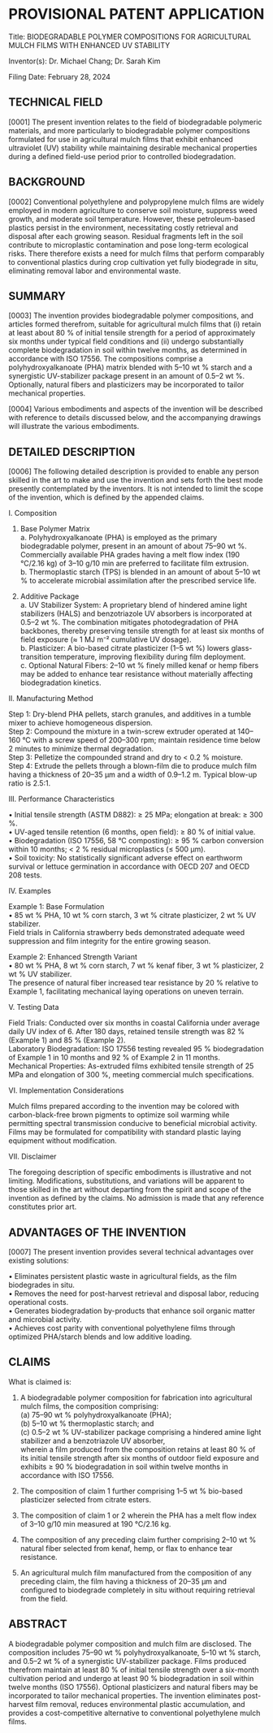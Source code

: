 <!--
Generated by CaseThread CLI POC
Document Type: provisional-patent-application
Input File: cil-04-provisional-patent.yaml
Generated: 2025-07-09T00:38:29.928Z
Generation Time: 41s
-->

PROVISIONAL PATENT APPLICATION
================================

Title: BIODEGRADABLE POLYMER COMPOSITIONS FOR AGRICULTURAL MULCH FILMS WITH ENHANCED UV STABILITY

Inventor(s): Dr. Michael Chang; Dr. Sarah Kim

Filing Date: February 28, 2024  


TECHNICAL FIELD
---------------

[0001] The present invention relates to the field of biodegradable polymeric materials, and more particularly to biodegradable polymer compositions formulated for use in agricultural mulch films that exhibit enhanced ultraviolet (UV) stability while maintaining desirable mechanical properties during a defined field-use period prior to controlled biodegradation.


BACKGROUND
----------

[0002] Conventional polyethylene and polypropylene mulch films are widely employed in modern agriculture to conserve soil moisture, suppress weed growth, and moderate soil temperature. However, these petroleum-based plastics persist in the environment, necessitating costly retrieval and disposal after each growing season. Residual fragments left in the soil contribute to microplastic contamination and pose long-term ecological risks. There therefore exists a need for mulch films that perform comparably to conventional plastics during crop cultivation yet fully biodegrade in situ, eliminating removal labor and environmental waste.


SUMMARY
-------

[0003] The invention provides biodegradable polymer compositions, and articles formed therefrom, suitable for agricultural mulch films that (i) retain at least about 80 % of initial tensile strength for a period of approximately six months under typical field conditions and (ii) undergo substantially complete biodegradation in soil within twelve months, as determined in accordance with ISO 17556. The compositions comprise a polyhydroxyalkanoate (PHA) matrix blended with 5–10 wt % starch and a synergistic UV-stabilizer package present in an amount of 0.5–2 wt %. Optionally, natural fibers and plasticizers may be incorporated to tailor mechanical properties.

[0004] Various embodiments and aspects of the invention will be described with reference to details discussed below, and the accompanying drawings will illustrate the various embodiments.


DETAILED DESCRIPTION
--------------------

[0006] The following detailed description is provided to enable any person skilled in the art to make and use the invention and sets forth the best mode presently contemplated by the inventors. It is not intended to limit the scope of the invention, which is defined by the appended claims.

I.  Composition

1. Base Polymer Matrix  
   a. Polyhydroxyalkanoate (PHA) is employed as the primary biodegradable polymer, present in an amount of about 75–90 wt %. Commercially available PHA grades having a melt flow index (190 °C/2.16 kg) of 3–10 g/10 min are preferred to facilitate film extrusion.  
   b. Thermoplastic starch (TPS) is blended in an amount of about 5–10 wt % to accelerate microbial assimilation after the prescribed service life.

2. Additive Package  
   a. UV Stabilizer System: A proprietary blend of hindered amine light stabilizers (HALS) and benzotriazole UV absorbers is incorporated at 0.5–2 wt %. The combination mitigates photodegradation of PHA backbones, thereby preserving tensile strength for at least six months of field exposure (≈ 1 MJ m⁻² cumulative UV dosage).  
   b. Plasticizer: A bio-based citrate plasticizer (1–5 wt %) lowers glass-transition temperature, improving flexibility during film deployment.  
   c. Optional Natural Fibers: 2–10 wt % finely milled kenaf or hemp fibers may be added to enhance tear resistance without materially affecting biodegradation kinetics.

II.  Manufacturing Method

Step 1: Dry-blend PHA pellets, starch granules, and additives in a tumble mixer to achieve homogeneous dispersion.  
Step 2: Compound the mixture in a twin-screw extruder operated at 140–160 °C with a screw speed of 200–300 rpm; maintain residence time below 2 minutes to minimize thermal degradation.  
Step 3: Pelletize the compounded strand and dry to < 0.2 % moisture.  
Step 4: Extrude the pellets through a blown-film die to produce mulch film having a thickness of 20–35 µm and a width of 0.9–1.2 m. Typical blow-up ratio is 2.5:1.

III.  Performance Characteristics

• Initial tensile strength (ASTM D882): ≥ 25 MPa; elongation at break: ≥ 300 %.  
• UV-aged tensile retention (6 months, open field): ≥ 80 % of initial value.  
• Biodegradation (ISO 17556, 58 °C composting): ≥ 95 % carbon conversion within 10 months; < 2 % residual microplastics (≤ 500 µm).  
• Soil toxicity: No statistically significant adverse effect on earthworm survival or lettuce germination in accordance with OECD 207 and OECD 208 tests.

IV.  Examples

Example 1: Base Formulation  
• 85 wt % PHA, 10 wt % corn starch, 3 wt % citrate plasticizer, 2 wt % UV stabilizer.  
Field trials in California strawberry beds demonstrated adequate weed suppression and film integrity for the entire growing season.

Example 2: Enhanced Strength Variant  
• 80 wt % PHA, 8 wt % corn starch, 7 wt % kenaf fiber, 3 wt % plasticizer, 2 wt % UV stabilizer.  
The presence of natural fiber increased tear resistance by 20 % relative to Example 1, facilitating mechanical laying operations on uneven terrain.

V.  Testing Data

Field Trials: Conducted over six months in coastal California under average daily UV index of 6. After 180 days, retained tensile strength was 82 % (Example 1) and 85 % (Example 2).  
Laboratory Biodegradation: ISO 17556 testing revealed 95 % biodegradation of Example 1 in 10 months and 92 % of Example 2 in 11 months.  
Mechanical Properties: As-extruded films exhibited tensile strength of 25 MPa and elongation of 300 %, meeting commercial mulch specifications.

VI.  Implementation Considerations

Mulch films prepared according to the invention may be colored with carbon-black-free brown pigments to optimize soil warming while permitting spectral transmission conducive to beneficial microbial activity. Films may be formulated for compatibility with standard plastic laying equipment without modification.

VII.  Disclaimer

The foregoing description of specific embodiments is illustrative and not limiting. Modifications, substitutions, and variations will be apparent to those skilled in the art without departing from the spirit and scope of the invention as defined by the claims. No admission is made that any reference constitutes prior art.


ADVANTAGES OF THE INVENTION
---------------------------

[0007] The present invention provides several technical advantages over existing solutions:

• Eliminates persistent plastic waste in agricultural fields, as the film biodegrades in situ.  
• Removes the need for post-harvest retrieval and disposal labor, reducing operational costs.  
• Generates biodegradation by-products that enhance soil organic matter and microbial activity.  
• Achieves cost parity with conventional polyethylene films through optimized PHA/starch blends and low additive loading.  


CLAIMS
------

What is claimed is:

1. A biodegradable polymer composition for fabrication into agricultural mulch films, the composition comprising:  
   (a) 75–90 wt % polyhydroxyalkanoate (PHA);  
   (b) 5–10 wt % thermoplastic starch; and  
   (c) 0.5–2 wt % UV-stabilizer package comprising a hindered amine light stabilizer and a benzotriazole UV absorber,  
wherein a film produced from the composition retains at least 80 % of its initial tensile strength after six months of outdoor field exposure and exhibits ≥ 90 % biodegradation in soil within twelve months in accordance with ISO 17556.

2. The composition of claim 1 further comprising 1–5 wt % bio-based plasticizer selected from citrate esters.

3. The composition of claim 1 or 2 wherein the PHA has a melt flow index of 3–10 g/10 min measured at 190 °C/2.16 kg.

4. The composition of any preceding claim further comprising 2–10 wt % natural fiber selected from kenaf, hemp, or flax to enhance tear resistance.

5. An agricultural mulch film manufactured from the composition of any preceding claim, the film having a thickness of 20–35 µm and configured to biodegrade completely in situ without requiring retrieval from the field.


ABSTRACT
--------

A biodegradable polymer composition and mulch film are disclosed. The composition includes 75–90 wt % polyhydroxyalkanoate, 5–10 wt % starch, and 0.5–2 wt % of a synergistic UV-stabilizer package. Films produced therefrom maintain at least 80 % of initial tensile strength over a six-month cultivation period and undergo at least 90 % biodegradation in soil within twelve months (ISO 17556). Optional plasticizers and natural fibers may be incorporated to tailor mechanical properties. The invention eliminates post-harvest film removal, reduces environmental plastic accumulation, and provides a cost-competitive alternative to conventional polyethylene mulch films.